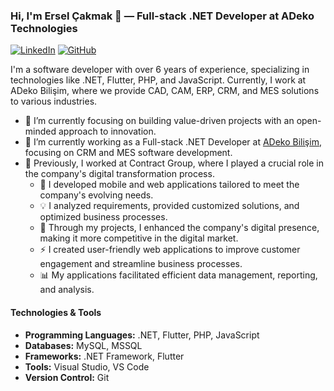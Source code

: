 ### Hi, I'm Ersel Çakmak 👋 — Full-stack .NET Developer at ADeko Technologies

[![LinkedIn](https://img.shields.io/badge/-LinkedIn-blue?style=flat&logo=Linkedin&logoColor=white&link=https://www.linkedin.com/in/ersel-cakmak/)](https://www.linkedin.com/in/erselcakmak/)
[![GitHub](https://img.shields.io/badge/-GitHub-181717?style=flat&logo=github)](https://github.com/erselcakmak)

I'm a software developer with over 6 years of experience, specializing in technologies like .NET, Flutter, PHP, and JavaScript. Currently, I work at ADeko Bilişim, where we provide CAD, CAM, ERP, CRM, and MES solutions to various industries.

- 🌱 I’m currently focusing on building value-driven projects with an open-minded approach to innovation.
- 🔭 I’m currently working as a Full-stack .NET Developer at [ADeko Bilişim](https://www.adekobilisim.com/), focusing on CRM and MES software development.
- 💼 Previously, I worked at Contract Group, where I played a crucial role in the company's digital transformation process.
    - 🚀 I developed mobile and web applications tailored to meet the company's evolving needs.
    - 💡 I analyzed requirements, provided customized solutions, and optimized business processes.
    - 🌟 Through my projects, I enhanced the company's digital presence, making it more competitive in the digital market.
    - ⚡ I created user-friendly web applications to improve customer engagement and streamline business processes.
    - 📊 My applications facilitated efficient data management, reporting, and analysis.

#### Technologies & Tools
- **Programming Languages:** .NET, Flutter, PHP, JavaScript
- **Databases:** MySQL, MSSQL
- **Frameworks:** .NET Framework, Flutter
- **Tools:** Visual Studio, VS Code
- **Version Control:** Git

